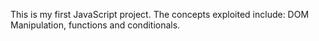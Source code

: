 This is my first JavaScript project.
The concepts exploited include: DOM Manipulation, functions and conditionals.

